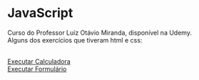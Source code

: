 # JavaScript

Curso do Professor Luíz Otávio Miranda, disponível na Udemy.<br>
Alguns dos exercícios que tiveram html e css:<br>

<br><a href="https://fercastor.github.io/JavaScript-Udemy/aula059/index.html" target="_blank">Executar Calculadora
<br><a href="https://fercastor.github.io/JavaScript-Udemy/aula085/index.html" target="_blank">Executar Formulário
